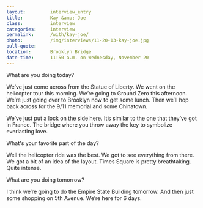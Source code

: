 ```yaml
---
layout:         interview_entry
title:          Kay &amp; Joe
class:          interview
categories:     interview
permalink:      /with/kay-joe/
photo:          /img/interviews/11-20-13-kay-joe.jpg
pull-quote:
location:       Brooklyn Bridge
date-time:      11:50 a.m. on Wednesday, November 20
---
```

<p class="question">What are you doing today?</p>
<p>We’ve just come across from the Statue of Liberty. We went on the helicopter tour this morning. We’re going to Ground Zero this afternoon. We’re just going over to Brooklyn now to get some lunch. Then we’ll hop back across for the 9/11 memorial and some Chinatown. </p>

<p>We’ve just put a lock on the side here. It’s similar to the one that they’ve got in France. The bridge where you throw away the key to symbolize everlasting love.</p>

<p class="question">What's your favorite part of the day?</p>
<p>Well the helicopter ride was the best. We got to see everything from there. We got a bit of an idea of the layout. Times Square is pretty breathtaking. Quite intense. </p>

<p class="question">What are you doing tomorrow?</p>
<p>I think we’re going to do the Empire State Building tomorrow. And then just some shopping on 5th Avenue. We’re here for 6 days. </p>

